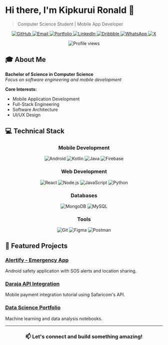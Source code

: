 # Hi there, I'm Kipkurui Ronald 👋

> Computer Science Student | Mobile App Developer

<div align="center">
  
<a href="https://github.com/KipkuruiRonald" target="_blank">
  <img src="https://img.shields.io/badge/GitHub-000000?style=flat&logo=github&logoColor=white" alt="GitHub">
</a>
<a href="mailto:ronaldkipkiruibii819@gmail.com" target="_blank">
  <img src="https://img.shields.io/badge/Email-D14836?style=flat&logo=gmail&logoColor=white" alt="Email">
</a>
<a href="https://myportfolio-aldgg3i4z-kipkiruiclouds-projects.vercel.app" target="_blank">
  <img src="https://img.shields.io/badge/Portfolio-0ab9e6?style=flat&logo=vercel&logoColor=white" alt="Portfolio">
</a>
<a href="https://www.linkedin.com/in/ronald-bii" target="_blank">
  <img src="https://img.shields.io/badge/LinkedIn-0077B5?style=flat&logo=linkedin&logoColor=white" alt="LinkedIn">
</a>
<a href="https://dribbble.com/kipkuruironald" target="_blank">
  <img src="https://img.shields.io/badge/Dribbble-E64785?style=flat&logo=dribbble&logoColor=white" alt="Dribbble">
</a>
<a href="https://wa.me/254799333014" target="_blank">
  <img src="https://img.shields.io/badge/WhatsApp-25D366?style=flat&logo=whatsapp&logoColor=white" alt="WhatsApp">
</a>
<a href="https://x.com/bii_ronnie" target="_blank">
  <img src="https://img.shields.io/badge/-000000?style=flat&logo=x&logoColor=white" alt="X">
</a>

</div>

<p align="center"> <img src="https://komarev.com/ghpvc/?username=KipkuruiRonald&color=0e75b6&style=flat" alt="Profile views" /> </p>

## 🎓 About Me

**Bachelor of Science in Computer Science**  
*Focus on software engineering and mobile development*

**Core Interests:**
- Mobile Application Development
- Full-Stack Engineering
- Software Architecture
- UI/UX Design

## 💻 Technical Stack

<div align="center">

### Mobile Development
<p>
  <img src="https://img.shields.io/badge/Android-3DDC84?style=flat&logo=android&logoColor=white" alt="Android">
  <img src="https://img.shields.io/badge/Kotlin-0095D5?style=flat&logo=kotlin&logoColor=white" alt="Kotlin">
  <img src="https://img.shields.io/badge/Java-ED8B00?style=flat&logo=java&logoColor=white" alt="Java">
  <img src="https://img.shields.io/badge/Firebase-FFCA28?style=flat&logo=firebase&logoColor=black" alt="Firebase">
</p>

### Web Development
<p>
  <img src="https://img.shields.io/badge/React-20232A?style=flat&logo=react&logoColor=61DAFB" alt="React">
  <img src="https://img.shields.io/badge/Node.js-339933?style=flat&logo=nodedotjs&logoColor=white" alt="Node.js">
  <img src="https://img.shields.io/badge/JavaScript-F7DF1E?style=flat&logo=javascript&logoColor=black" alt="JavaScript">
  <img src="https://img.shields.io/badge/Python-3776AB?style=flat&logo=python&logoColor=white" alt="Python">
</p>

### Databases
<p>
  <img src="https://img.shields.io/badge/MongoDB-47A248?style=flat&logo=mongodb&logoColor=white" alt="MongoDB">
  <img src="https://img.shields.io/badge/MySQL-4479A1?style=flat&logo=mysql&logoColor=white" alt="MySQL">
</p>

### Tools
<p>
  <img src="https://img.shields.io/badge/Git-F05032?style=flat&logo=git&logoColor=white" alt="Git">
  <img src="https://img.shields.io/badge/Figma-F24E1E?style=flat&logo=figma&logoColor=white" alt="Figma">
  <img src="https://img.shields.io/badge/Postman-FF6C37?style=flat&logo=postman&logoColor=white" alt="Postman">
</p>

</div>

## 🚀 Featured Projects

### [Alertify - Emergency App](https://github.com/KipkuruiRonald/alertify)
Android safety application with SOS alerts and location sharing.

### [Daraja API Integration](https://github.com/KipkuruiRonald/daraja-api)
Mobile payment integration tutorial using Safaricom's API.

### [Data Science Portfolio](https://github.com/KipkuruiRonald/data-science)
Machine learning and data analysis notebooks.

---

<div align="center">

### 📫 Let's connect and build something amazing!

</div>
